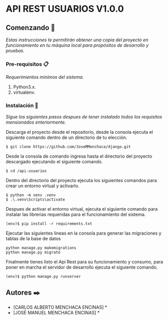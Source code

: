 # API REST USUARIOS V1.0.0

## Comenzando 🚀   
_Estas instrucciones te permitirán obtener una copia del proyecto en funcionamiento en tu máquina local para propósitos de desarrollo y pruebas._

### Pre-requisitos 📋

_Requerimientos mínimos del sistema._


1. Python3.x.
2. virtualenv.

### Instalación 🔧

_Sigue los siguientes pasos despues de tener instalado todos los requisitos mensionados enteriormente._

Descarga el proyecto desde el repositorio, desde la consola ejecuta el siguiente comando dentro de un directorio de tu elección.
```
$ git clone https://github.com/JoseMMenchaca/django.git
```
Desde la consola de comando ingresa hasta el directorio del proyecto descargado ejecutando el siguiente comando.
```
$ cd /api-usuarios

```

Dentro del directorio del proyecto ejecuta los siguientes comandos para crear un entorno virtual y activarlo.

```
$ python -m venv .venv
$ .\.venv\Scripts\activate
```
Despues de activar el entorno virtual, ejecuta el siguiente comando para instalar las librerias requeridas para el funcionamiento del sistema.

```
(env)$ pip install -r requirements.txt
```

Ejecutar las siguientes lineas en la consola para generar las migraciones y tablas de la base de datos
````
python manage.py makemigrations
python manage.py migrate
````

Finalmente tienes listo el Api Rest para su funcionamiento y consumo, para poner en marcha el servidor de desarrollo ejecuta el siguiente comando.
````
(env)$ python manage.py runserver
````


## Autores ✒️

* [CARLOS ALBERTO MENCHACA ENCINAS] *
* [JOSÉ MANUEL MENCHACA ENCINAS] *